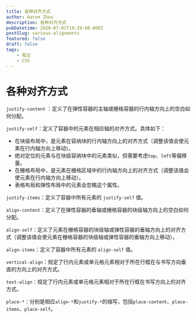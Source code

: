 ```yaml
---
title: 各种对齐方式
author: Aaron Zhou
description: 各种对齐方式
pubDatetime: 2020-07-01T19:29:00.000Z
postSlug: various-alignments
featured: false
draft: false
tags:
    - 笔记
    - CSS
---
```

# 各种对齐方式

`justify-content` ：定义了在弹性容器的主轴或栅格容器的行内轴方向上的空白如何分配。

`justify-self`：定义了容器中的元素在相应轴的对齐方式。具体如下：

- 在块级布局中，是元素在容纳块的行内轴方向上的对齐方式（调整该值会使元素在行内轴方向上移动）。
- 绝对定位的元素与在块级容纳块中的元素类似，但需要考虑`top`、`left`等偏移量。
- 在栅格布局中，是元素在栅格区域中的行内轴方向上的对齐方式（调整该值会使元素在行内轴方向上移动）。
- 表格布局和弹性布局中的元素会忽略这个属性。

`justify-items`：定义了容器中所有元素的 `justify-self` 值。

`align-content`：定义了在弹性容器的垂轴或栅格容器的块级轴方向上的空白如何分配。

`align-self`：定义了元素在栅格容器的块级轴或弹性容器的垂轴方向上的对齐方式（调整该值会使元素在栅格容器的块级轴或弹性容器的垂轴方向上移动）。

`align-items`：定义了容器中所有元素的 `align-self` 值。

`vertical-align`：规定了行内元素或单元格元素相对于所在行框在与书写方向垂直的方向上的对齐方式。

`text-align`：规定了行内元素或单元格元素相对于所在行框在书写方向上的对齐方式。

`place-*`：分别是相应`align-*`和`justify-*`的缩写，包括`place-content`、`place-items`、`place-self`。

